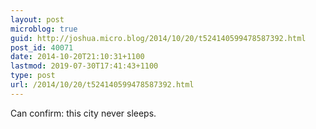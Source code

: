 ```yaml
---
layout: post
microblog: true
guid: http://joshua.micro.blog/2014/10/20/t524140599478587392.html
post_id: 40071
date: 2014-10-20T21:10:31+1100
lastmod: 2019-07-30T17:41:43+1100
type: post
url: /2014/10/20/t524140599478587392.html
---
```

Can confirm: this city never sleeps.
